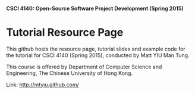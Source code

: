 #### CSCI 4140: Open-Source Software Project Development (Spring 2015)
# Tutorial Resource Page

This github hosts the resource page, tutorial slides and example code for the tutorial for CSCI 4140 (Spring 2015), conducted by Matt YIU Man Tung.

This course is offered by Department of Computer Science and Engineering, The Chinese University of Hong Kong.

Link: <http://mtyiu.github.com/>
